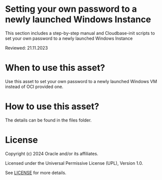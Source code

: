 # Setting your own password to a newly launched Windows Instance


This section includes a step-by-step manual and Cloudbase-init scripts to set your own password to a newly launched Windows Instance 

Reviewed: 21.11.2023
 
# When to use this asset?
 
Use this asset to set your own password to a newly launched Windows VM instead of OCI provided one.
 
# How to use this asset?
 
The details can be found in the files folder.

# License

Copyright (c) 2024 Oracle and/or its affiliates.

Licensed under the Universal Permissive License (UPL), Version 1.0.

See [LICENSE](https://github.com/oracle-devrel/technology-engineering/blob/main/LICENSE) for more details.